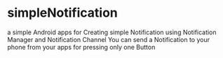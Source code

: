 # simpleNotification
a simple Android apps for Creating simple Notification using Notification Manager and Notification Channel
You can send a Notification to your phone from your apps for pressing only one Button
